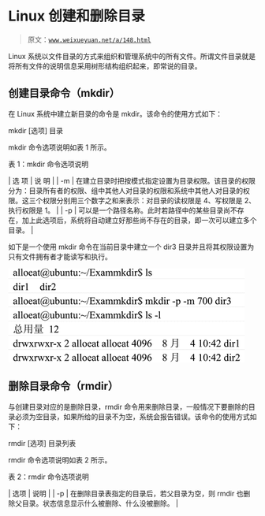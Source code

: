 # Linux 创建和删除目录

> 原文：[`www.weixueyuan.net/a/148.html`](http://www.weixueyuan.net/a/148.html)

Linux 系统以文件目录的方式来组织和管理系统中的所有文件。所谓文件目录就是将所有文件的说明信息采用树形结构组织起来，即常说的目录。

## 创建目录命令（mkdir）

在 Linux 系统中建立新目录的命令是 mkdir。该命令的使用方式如下：

mkdir [选项] 目录

mkdir 命令选项说明如表 1 所示。

表 1：mkdir 命令选项说明

| 选 项 | 说 明 |
| -m | 在建立目录时把按模式指定设置为目录权限。该目录的权限分为：目录所有者的权限、组中其他人对目录的权限和系统中其他人对目录的权限。这三个权限分别用三个数字之和来表示：对目录的读权限是 4、写权限是 2、执行权限是 1。 |
| -p | 可以是一个路径名称。此时若路径中的某些目录尚不存在，加上此选项后，系统将自动建立好那些尚不存在的目录，即一次可以建立多个目录。 |

如下是一个使用 mkdir 命令在当前目录中建立一个 dir3 目录并且将其权限设置为只有文件拥有者才能读写和执行。

![mkdir 命令的使用](img/86f62f45c1a650ad5a1059c5c5a52468.png)

## 删除目录命令（rmdir）

与创建目录对应的是删除目录，rmdir 命令用来删除目录，一般情况下要删除的目录必须为空目录，如果所给的目录不为空，系统会报告错误。该命令的使用方式如下：

rmdir [选项] 目录列表

rmdir 命令选项说明如表 2 所示。

表 2：rmdir 命令选项说明

| 选项 | 说明 |
| -p | 在删除目录表指定的目录后，若父目录为空，则 rmdir 也删除父目录。状态信息显示什么被删除、什么没被删除。 |